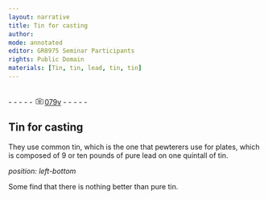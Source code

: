 ```yaml
---
layout: narrative
title: Tin for casting
author:
mode: annotated
editor: GR8975 Seminar Participants
rights: Public Domain
materials: [Tin, tin, lead, tin, tin]
---
```


 <br/>- - - - - <a href="http://gallica.bnf.fr/ark:/12148/btv1b10500001g/f164.image"><img src="../assets/photo-icon.png" alt="folio image: " style="display:inline-block; margin-bottom:-3px;"/>079v</a> - - - - - <br/> 
## Tin for casting

 
They use common tin, which is the one that pewterers use for plates, which is composed of 9 or ten pounds of pure lead on one quintall of tin.
 
*position: left-bottom*

 Some find that there is nothing better than pure tin. 
 